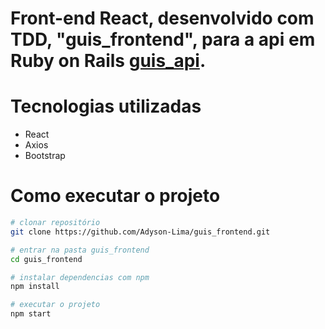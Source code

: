 # Front-end React, desenvolvido com TDD, "guis_frontend", para a api em Ruby on Rails <a href="https://github.com/Adyson-Lima/guis_api">guis_api</a>.

# Tecnologias utilizadas

- React
- Axios
- Bootstrap

# Como executar o projeto

```bash
# clonar repositório
git clone https://github.com/Adyson-Lima/guis_frontend.git

# entrar na pasta guis_frontend
cd guis_frontend

# instalar dependencias com npm
npm install

# executar o projeto
npm start
```
